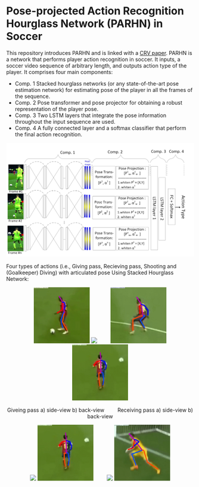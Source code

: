 # Pose-projected Action Recognition Hourglass Network (PARHN) in Soccer

This repository introduces PARHN and is linked with a [CRV paper](https://ieeexplore.ieee.org/abstract/document/8781607). PARHN is a network that performs player action recognition in soccer. It inputs, a soccer video sequence of arbitrary length, and outputs action type of the player. It comprises four main components: 
+ Comp. 1 Stacked hourglass networks (or any state-of-the-art pose estimation network) for estimating pose of the player in all the frames of the sequence.
+ Comp. 2 Pose transformer and pose projector for obtaining a robust representation of the player pose. 
+ Comp. 3 Two LSTM layers that integrate the pose information throughout the input sequence are used. 
+ Comp. 4 A fully connected layer and a softmax classifier that perform the final action recognition.



<p align="center">
  <img width="800" src="https://github.com/MehrnazFani/Action-Recognition-in-Soccer/blob/81e0e43bbb4e4442ec2360f0ba23272c7bdacfb7/images/PARHN.jpg" alt="PAHRN"
       
</p>

Four types of actions (i.e., Giving pass, Recieving pass, Shooting and (Goalkeeper) Diving)  with articulated pose Using Stacked Hourglass Network:

<p align="center">
    <img width="150" src="https://github.com/MehrnazFani/Action-Recognition-in-Soccer/blob/ba2d9632e1a907cbac9000a3ea11cb07290c881b/images/GivingPass-sideView.gif"/>
   <img width="150" src="https://github.com/MehrnazFani/Action-Recognition-in-Soccer/blob/ba2d9632e1a907cbac9000a3ea11cb07290c881b/images/GivingPass-backView.gif"/> 
  &nbsp; &nbsp; &nbsp; &nbsp;
  <img width="150" src="https://github.com/MehrnazFani/Action-Recognition-in-Soccer/blob/febbe9d928b1d16448a425d0bceacf54ed86c958/images/RecievePass_sideView.gif"/>
  <img width="150" src="https://github.com/MehrnazFani/Action-Recognition-in-Soccer/blob/febbe9d928b1d16448a425d0bceacf54ed86c958/images/RecievePass_backView.gif"/>
</p>
<center>Giveing pass a) side-view b) back-view &nbsp; &nbsp; &nbsp; &nbsp; Receiving pass a) side-view b) back-view</center>
<p align="center">
    <img width="150" src="https://github.com/MehrnazFani/Action-Recognition-in-Soccer/blob/77be9f3bbd07653f222d76780348cc8cab757c91/images/Shooting_frontView.gif"/>
   <img width="150" src="https://github.com/MehrnazFani/Action-Recognition-in-Soccer/blob/77be9f3bbd07653f222d76780348cc8cab757c91/images/Shooting-backView.gif"/> 
  &nbsp; &nbsp; &nbsp; &nbsp;
      <img width="150" src="https://github.com/MehrnazFani/Action-Recognition-in-Soccer/blob/77be9f3bbd07653f222d76780348cc8cab757c91/images/Diving-FrontView.gif"/>
   <img width="150" src="https://github.com/MehrnazFani/Action-Recognition-in-Soccer/blob/77be9f3bbd07653f222d76780348cc8cab757c91/images/Diving_sideView.gif"/> 
</p>


